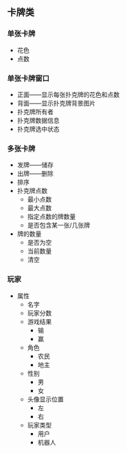 ## 卡牌类

### 单张卡牌

* 花色
* 点数

### 单张卡牌窗口

* 正面——显示每张扑克牌的花色和点数
* 背面——显示扑克牌背景图片
* 扑克牌所有者
* 扑克牌数据信息
* 扑克牌选中状态

###  多张卡牌

* 发牌——储存
* 出牌——删除
* 排序
* 扑克牌点数
  * 最小点数
  * 最大点数
  * 指定点数的牌数量
  * 是否包含某一张/几张牌
* 牌的数量
  * 是否为空
  * 当前数量
  * 清空

### 玩家

* 属性
  * 名字
  * 玩家分数
  * 游戏结果
    * 输
    * 赢
  * 角色
    * 农民
    * 地主
  * 性别
    * 男
    * 女
  * 头像显示位置
    * 左
    * 右
  * 玩家类型
    * 用户
    * 机器人